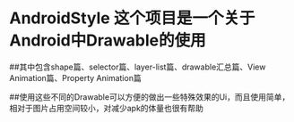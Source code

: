 # AndroidStyle 这个项目是一个关于Android中Drawable的使用

##其中包含shape篇、selector篇、layer-list篇、drawable汇总篇、View Animation篇、Property Animation篇

##使用这些不同的Drawable可以方便的做出一些特殊效果的Ui，而且使用简单，相对于图片占用空间较小，对减少apk的体量也很有帮助
